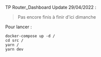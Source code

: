TP Router_Dashboard
Update 29/04/2022 :
> Pas encore finis à finir d'ici dimanche

Pour lancer :
```
docker-compose up -d /
cd src /
yarn /
yarn dev
```
